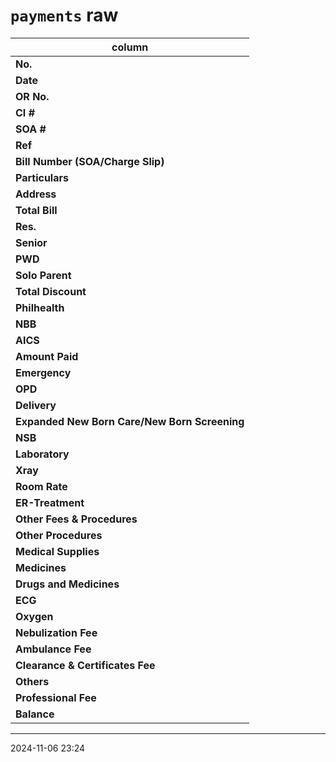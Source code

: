 # `payments` raw

| column                                        |
| --------------------------------------------- |
| **No.**                                       |
| **Date**                                      |
| **OR No.**                                    |
| **CI #**                                      |
| **SOA #**                                     |
| **Ref**                                       |
| **Bill Number (SOA/Charge Slip)**             |
| **Particulars**                               |
| **Address**                                   |
| **Total Bill**                                |
| **Res.**                                      |
| **Senior**                                    |
| **PWD**                                       |
| **Solo Parent**                               |
| **Total Discount**                            |
| **Philhealth**                                |
| **NBB**                                       |
| **AICS**                                      |
| **Amount Paid**                               |
| **Emergency**                                 |
| **OPD**                                       |
| **Delivery**                                  |
| **Expanded New Born Care/New Born Screening** |
| **NSB**                                       |
| **Laboratory**                                |
| **Xray**                                      |
| **Room Rate**                                 |
| **ER-Treatment**                              |
| **Other Fees & Procedures**                   |
| **Other Procedures**                          |
| **Medical Supplies**                          |
| **Medicines**                                 |
| **Drugs and Medicines**                       |
| **ECG**                                       |
| **Oxygen**                                    |
| **Nebulization Fee**                          |
| **Ambulance Fee**                             |
| **Clearance & Certificates Fee**              |
| **Others**                                    |
| **Professional Fee**                          |
| **Balance**                                   |

---

2024-11-06 23:24
